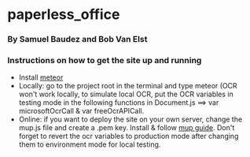 # paperless_office

### By Samuel Baudez and Bob Van Elst

### Instructions on how to get the site up and running
* Install [meteor](https://www.meteor.com/)
* Locally: go to the project root in the terminal and type meteor (OCR won't work locally, to simulate local OCR, put the OCR variables in testing mode in the following functions in Document.js ==> var microsoftOcrCall & var freeOcrAPICall.
* Online: if you want to deploy the site on your own server, change the mup.js file and create a .pem key. Install & follow [mup guide](https://github.com/kadirahq/meteor-up#accessing-the-database). Don't forget to revert the ocr variables to production mode after changing them to environment mode for local testing.
